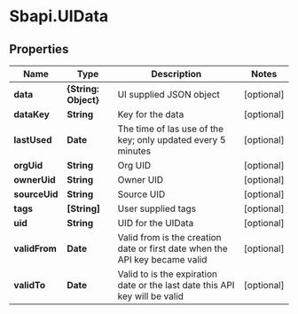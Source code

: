 # Sbapi.UIData

## Properties

Name | Type | Description | Notes
------------ | ------------- | ------------- | -------------
**data** | **{String: Object}** | UI supplied JSON object | [optional] 
**dataKey** | **String** | Key for the data | [optional] 
**lastUsed** | **Date** | The time of las use of the key; only updated every 5 minutes | [optional] 
**orgUid** | **String** | Org UID | [optional] 
**ownerUid** | **String** | Owner UID | [optional] 
**sourceUid** | **String** | Source UID | [optional] 
**tags** | **[String]** | User supplied tags | [optional] 
**uid** | **String** | UID for the UIData | [optional] 
**validFrom** | **Date** | Valid from is the creation date or first date when the API key became valid | [optional] 
**validTo** | **Date** | Valid to is the expiration date or the last date this API key will be valid | [optional] 


